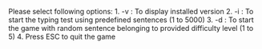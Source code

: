 Please select following options:
    1. -v : To display installed version
    2. -i : To start the typing test using predefined sentences (1 to 5000)
    3. -d : To start the game with random sentence belonging to provided difficulty level (1 to 5)
    4. Press ESC to quit the game
    